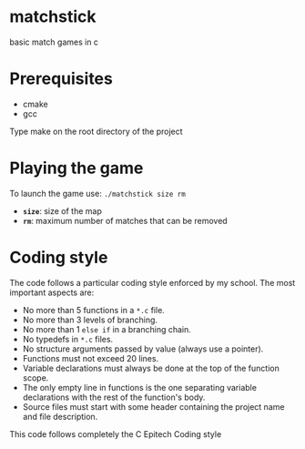 # matchstick
basic match games  in c

# Prerequisites
* cmake    
* gcc

Type make on the root directory of the project
# Playing the game
To launch the game use: ``./matchstick size rm``    
* **``size``**: size of the map    
* **``rm``**: maximum number of matches that can be removed   
# Coding style
The code follows a particular coding style enforced by my school. The most important aspects are:   
* No more than 5 functions in a ``*.c`` file.       
* No more than 3 levels of branching.       
* No more than 1 ``else if`` in a branching chain.      
* No typedefs in ``*.c`` files.       
* No structure arguments passed by value (always use a pointer).      
* Functions must not exceed 20 lines.     
* Variable declarations must always be done at the top of the function scope.     
* The only empty line in functions is the one separating variable declarations with the rest of the function's body.      
* Source files must start with some header containing the project name and file description.

This code follows completely the C Epitech Coding style 
